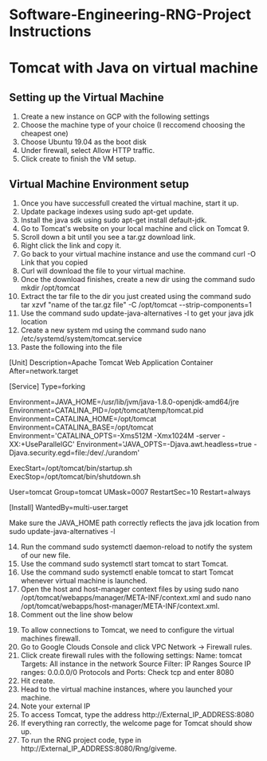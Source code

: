 # Software-Engineering-RNG-Project Instructions

# Tomcat with Java on virtual machine
## Setting up the Virtual Machine
1. Create a new instance on GCP with the following settings
2. Choose the machine type of your choice (I reccomend choosing the cheapest one)
3. Choose Ubuntu 19.04 as the boot disk
4. Under firewall, select Allow HTTP traffic.
5. Click create to finish the VM setup.

## Virtual Machine Environment setup
1. Once you have successfull created the virtual machine, start it up.
2. Update package indexes using sudo apt-get update.
3. Install the java sdk using sudo apt-get install default-jdk.
4. Go to Tomcat's website on your local machine and click on Tomcat 9.
5. Scroll down a bit until you see a tar.gz download link.
6. Right click the link and copy it.
7. Go back to your virtual machine instance and use the command curl -O Link that you copied
8. Curl will download the file to your virtual machine.
9. Once the download finishes, create a new dir using the command sudo mkdir /opt/tomcat
10. Extract the tar file to the dir you just created using the command sudo tar xzvf "name of the tar.gz file" -C /opt/tomcat --strip-components=1
11. Use the command sudo update-java-alternatives -l to get your java jdk location
12. Create a new system md using the command sudo nano /etc/systemd/system/tomcat.service
13. Paste the following into the file

[Unit]
Description=Apache Tomcat Web Application Container
After=network.target

[Service]
Type=forking

Environment=JAVA_HOME=/usr/lib/jvm/java-1.8.0-openjdk-amd64/jre
Environment=CATALINA_PID=/opt/tomcat/temp/tomcat.pid
Environment=CATALINA_HOME=/opt/tomcat
Environment=CATALINA_BASE=/opt/tomcat
Environment='CATALINA_OPTS=-Xms512M -Xmx1024M -server -XX:+UseParallelGC'
Environment='JAVA_OPTS=-Djava.awt.headless=true -Djava.security.egd=file:/dev/./urandom'

ExecStart=/opt/tomcat/bin/startup.sh
ExecStop=/opt/tomcat/bin/shutdown.sh

User=tomcat
Group=tomcat
UMask=0007
RestartSec=10
Restart=always

[Install]
WantedBy=multi-user.target

Make sure the JAVA_HOME path correctly reflects the java jdk location from sudo update-java-alternatives -l 

14. Run the command sudo systemctl daemon-reload to notify the system of our new file.
15. Use the command sudo systemctl start tomcat to start Tomcat.
16. Use the command sudo systemctl enable tomcat to start Tomcat whenever virtual machine is launched.
17. Open the host and host-manager context files by using sudo nano /opt/tomcat/webapps/manager/META-INF/context.xml and sudo nano /opt/tomcat/webapps/host-manager/META-INF/context.xml.
18. Comment out the line show below
 <!--<Valve className="org.apache.catalina.valves.RemoteAddrValve"
         allow="127\.\d+\.\d+\.\d+|::1|0:0:0:0:0:0:0:1" />-->
19. To allow connections to Tomcat, we need to configure the virtual machines firewall.
20. Go to Google Clouds Console and click VPC Network -> Firewall rules.
21. Click create firewall rules with the following settings:
 Name: tomcat
 Targets: All instance in the network
 Source Filter: IP Ranges
 Source IP ranges: 0.0.0.0/0
 Protocols and Ports: Check tcp and enter 8080
 22. Hit create.
 23. Head to the virtual machine instances, where you launched your machine. 
 24. Note your external IP
 25. To access Tomcat, type the address http://External_IP_ADDRESS:8080
 26. If everything ran correctly, the welcome page for Tomcat should show up.
 27. To run the RNG project code, type in http://External_IP_ADDRESS:8080/Rng/giveme.
